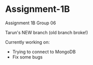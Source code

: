 # Assignment-1B
Assignment 1B 
Group 06

Tarun's NEW branch (old branch broke!)

Currently working on:
* Trying to connect to MongoDB
* Fix some bugs